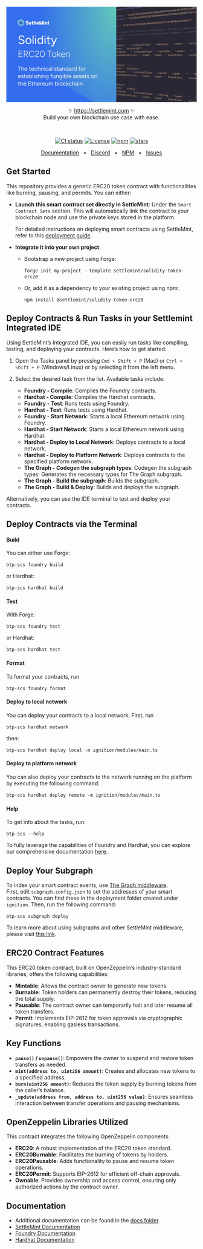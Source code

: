 <p align="center">
  <img src="https://github.com/settlemint/solidity-token-erc20/blob/main/OG_Solidity.jpg" align="center" alt="logo" />
  <p align="center">
    ✨ <a href="https://settlemint.com">https://settlemint.com</a> ✨
    <br/>
    Build your own blockchain use case with ease.
  </p>
</p>
<br/>
<p align="center">
<a href="https://github.com/settlemint/solidity-token-erc20/actions?query=branch%3Amain"><img src="https://github.com/settlemint/solidity-token-erc20/actions/workflows/solidity.yml/badge.svg?event=push&branch=main" alt="CI status" /></a>
<a href="https://fsl.software" rel="nofollow"><img src="https://img.shields.io/npm/l/@settlemint/solidity-token-erc20" alt="License"></a>
<a href="https://www.npmjs.com/package/@settlemint/solidity-token-erc20" rel="nofollow"><img src="https://img.shields.io/npm/dw/@settlemint/solidity-token-erc20" alt="npm"></a>
<a href="https://github.com/settlemint/solidity-token-erc20" rel="nofollow"><img src="https://img.shields.io/github/stars/settlemint/solidity-token-erc20" alt="stars"></a>
</p>

<div align="center">
  <a href="https://console.settlemint.com/documentation/">Documentation</a>
  <span>&nbsp;&nbsp;•&nbsp;&nbsp;</span>
  <a href="https://discord.com/invite/Mt5yqFrey9">Discord</a>
  <span>&nbsp;&nbsp;•&nbsp;&nbsp;</span>
  <a href="https://www.npmjs.com/package/@settlemint/solidity-token-erc20">NPM</a>
  <span>&nbsp;&nbsp;•&nbsp;&nbsp;</span>
  <a href="https://github.com/settlemint/solidity-token-erc20/issues">Issues</a>
  <br />
</div>

## Get Started

This repository provides a generic ERC20 token contract with functionalities like burning, pausing, and permits. You can either:

- **Launch this smart contract set directly in SettleMint**: Under the `Smart Contract Sets` section. This will automatically link the contract to your blockchain node and use the private keys stored in the platform.
  
  For detailed instructions on deploying smart contracts using SettleMint, refer to this [deployment guide](https://console.settlemint.com/documentation/docs/using-platform/add_smart_contract_sets/deploying_a_contract/).

- **Integrate it into your own project**:
  - Bootstrap a new project using Forge:
    ```shell
    forge init my-project --template settlemint/solidity-token-erc20
    ```
  - Or, add it as a dependency to your existing project using npm:
    ```shell
    npm install @settlemint/solidity-token-erc20
    ```
## Deploy Contracts & Run Tasks in your Settlemint Integrated IDE

Using SettleMint’s Integrated IDE, you can easily run tasks like compiling, testing, and deploying your contracts. Here’s how to get started:

1. Open the Tasks panel by pressing `Cmd + Shift + P` (Mac) or `Ctrl + Shift + P` (Windows/Linux) or by selecting it from the left menu.
2. Select the desired task from the list. Available tasks include:

   - **Foundry - Compile**: Compiles the Foundry contracts.
   - **Hardhat - Compile**: Compiles the Hardhat contracts.
   - **Foundry - Test**: Runs tests using Foundry.
   - **Hardhat - Test**: Runs tests using Hardhat.
   - **Foundry - Start Network**: Starts a local Ethereum network using Foundry.
   - **Hardhat - Start Network**: Starts a local Ethereum network using Hardhat.
   - **Hardhat - Deploy to Local Network**: Deploys contracts to a local network.
   - **Hardhat - Deploy to Platform Network**: Deploys contracts to the specified platform network.
   - **The Graph - Codegen the subgraph types**: Codegen the subgraph types: Generates the necessary types for The Graph subgraph.
   - **The Graph - Build the subgraph**:  Builds the subgraph.
   - **The Graph - Build & Deploy**: Builds and deploys the subgraph.
     
Alternatively, you can use the IDE terminal to test and deploy your contracts.

## Deploy Contracts via the Terminal

#### Build

You can either use Forge:

```shell
btp-scs foundry build
```

or Hardhat:

```shell
btp-scs hardhat build
```

#### Test

With Forge:

```shell
btp-scs foundry test
```

or Hardhat:

```shell
btp-scs hardhat test
```

#### Format

To format your contracts, run

```shell
btp-scs foundry format
```

#### Deploy to local network

You can deploy your contracts to a local network. First, run

```shell
btp-scs hardhat network
```

then:

```shell
btp-scs hardhat deploy local -m ignition/modules/main.ts
```

#### Deploy to platform network

You can also deploy your contracts to the network running on the platform by executing the following command:

```shell
btp-scs hardhat deploy remote -m ignition/modules/main.ts
```

#### Help

To get info about the tasks, run:

```shell
btp-scs --help
```

To fully leverage the capabilities of Foundry and Hardhat, you can explore our comprehensive documentation [here](https://console.settlemint.com/documentation/docs/using-platform/add_smart_contract_sets/smart_contracts/).


## Deploy Your Subgraph

To index your smart contract events, use [The Graph middleware](https://console.settlemint.com/documentation/docs/using-platform/middleware/#the-graph-middleware).  
First, edit `subgraph.config.json` to set the addresses of your smart contracts. You can find these in the deployment folder created under `ignition`. Then, run the following command:

```shell
btp-scs subgraph deploy
```

To learn more about using subgraphs and other SettleMint middleware, please visit [this link](https://console.settlemint.com/documentation/docs/using-platform/middleware/#the-graph-middleware).

## ERC20 Contract Features

This ERC20 token contract, built on OpenZeppelin’s industry-standard libraries, offers the following capabilities:

- **Mintable**: Allows the contract owner to generate new tokens.
- **Burnable**: Token holders can permanently destroy their tokens, reducing the total supply.
- **Pausable**: The contract owner can temporarily halt and later resume all token transfers.
- **Permit**: Implements EIP-2612 for token approvals via cryptographic signatures, enabling gasless transactions.

## Key Functions

- **`pause()` / `unpause()`**: Empowers the owner to suspend and restore token transfers as needed.
- **`mint(address to, uint256 amount)`**: Creates and allocates new tokens to a specified address.
- **`burn(uint256 amount)`**: Reduces the token supply by burning tokens from the caller’s balance.
- **`_update(address from, address to, uint256 value)`**: Ensures seamless interaction between transfer operations and pausing mechanisms.

## OpenZeppelin Libraries Utilized

This contract integrates the following OpenZeppelin components:

- **ERC20**: A robust implementation of the ERC20 token standard.
- **ERC20Burnable**: Facilitates the burning of tokens by holders.
- **ERC20Pausable**: Adds functionality to pause and resume token operations.
- **ERC20Permit**: Supports EIP-2612 for efficient off-chain approvals.
- **Ownable**: Provides ownership and access control, ensuring only authorized actions by the contract owner.


## Documentation

- Additional documentation can be found in the [docs folder](./docs).
- [SettleMint Documentation](https://console.settlemint.com/documentation/docs/using-platform/integrated-development-environment/)
- [Foundry Documentation](https://book.getfoundry.sh/)
- [Hardhat Documentation](https://hardhat.org/hardhat-runner/docs/getting-started)
